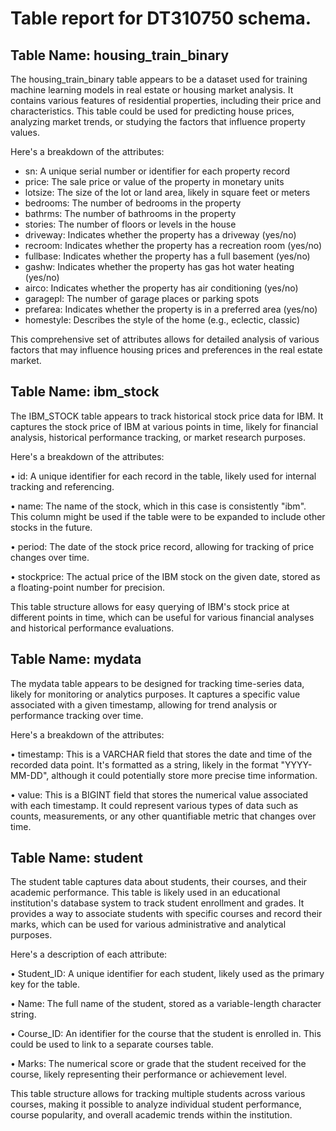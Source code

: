 # Table report for DT310750 schema.

## Table Name: housing_train_binary

The housing_train_binary table appears to be a dataset used for training machine learning models in real estate or housing market analysis. It contains various features of residential properties, including their price and characteristics. This table could be used for predicting house prices, analyzing market trends, or studying the factors that influence property values.

Here's a breakdown of the attributes:

- sn: A unique serial number or identifier for each property record
- price: The sale price or value of the property in monetary units
- lotsize: The size of the lot or land area, likely in square feet or meters
- bedrooms: The number of bedrooms in the property
- bathrms: The number of bathrooms in the property
- stories: The number of floors or levels in the house
- driveway: Indicates whether the property has a driveway (yes/no)
- recroom: Indicates whether the property has a recreation room (yes/no)
- fullbase: Indicates whether the property has a full basement (yes/no)
- gashw: Indicates whether the property has gas hot water heating (yes/no)
- airco: Indicates whether the property has air conditioning (yes/no)
- garagepl: The number of garage places or parking spots
- prefarea: Indicates whether the property is in a preferred area (yes/no)
- homestyle: Describes the style of the home (e.g., eclectic, classic)

This comprehensive set of attributes allows for detailed analysis of various factors that may influence housing prices and preferences in the real estate market.


## Table Name: ibm_stock

The IBM_STOCK table appears to track historical stock price data for IBM. It captures the stock price of IBM at various points in time, likely for financial analysis, historical performance tracking, or market research purposes.

Here's a breakdown of the attributes:

• id: A unique identifier for each record in the table, likely used for internal tracking and referencing.

• name: The name of the stock, which in this case is consistently "ibm". This column might be used if the table were to be expanded to include other stocks in the future.

• period: The date of the stock price record, allowing for tracking of price changes over time.

• stockprice: The actual price of the IBM stock on the given date, stored as a floating-point number for precision.

This table structure allows for easy querying of IBM's stock price at different points in time, which can be useful for various financial analyses and historical performance evaluations.


## Table Name: mydata

The mydata table appears to be designed for tracking time-series data, likely for monitoring or analytics purposes. It captures a specific value associated with a given timestamp, allowing for trend analysis or performance tracking over time.

Here's a breakdown of the attributes:

• timestamp: This is a VARCHAR field that stores the date and time of the recorded data point. It's formatted as a string, likely in the format "YYYY-MM-DD", although it could potentially store more precise time information.

• value: This is a BIGINT field that stores the numerical value associated with each timestamp. It could represent various types of data such as counts, measurements, or any other quantifiable metric that changes over time.


## Table Name: student

The student table captures data about students, their courses, and their academic performance. This table is likely used in an educational institution's database system to track student enrollment and grades. It provides a way to associate students with specific courses and record their marks, which can be used for various administrative and analytical purposes.

Here's a description of each attribute:

• Student_ID: A unique identifier for each student, likely used as the primary key for the table.

• Name: The full name of the student, stored as a variable-length character string.

• Course_ID: An identifier for the course that the student is enrolled in. This could be used to link to a separate courses table.

• Marks: The numerical score or grade that the student received for the course, likely representing their performance or achievement level.

This table structure allows for tracking multiple students across various courses, making it possible to analyze individual student performance, course popularity, and overall academic trends within the institution.


